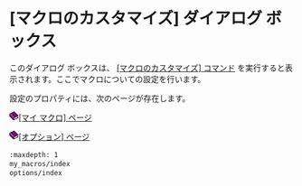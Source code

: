 # \[マクロのカスタマイズ\] ダイアログ ボックス

このダイアログ ボックスは、 [\[マクロのカスタマイズ\] コマンド](../../cmd/macros/customize_macro) を実行すると表示されます。ここでマクロについての設定を行います。

設定のプロパティには、次のページが存在します。

![](../../images/b.gif)[\[マイ マクロ\] ページ](my_macros/index)

![](../../images/b.gif)[\[オプション\] ページ](options/index)


```{toctree}
:maxdepth: 1
my_macros/index
options/index
```
